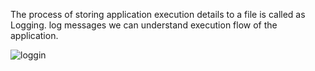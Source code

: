 The process of storing application execution details to a file is called as Logging. log messages we can understand execution flow of the application.

![loggin ](https://github.com/user-attachments/assets/99d5ff78-3cda-49aa-a068-4ba24653ad90)
